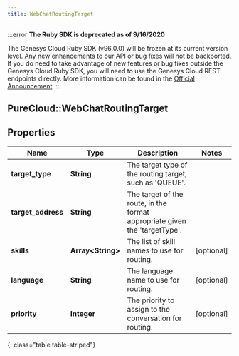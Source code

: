 ```yaml
---
title: WebChatRoutingTarget
---
```


:::error
**The Ruby SDK is deprecated as of 9/16/2020**

The Genesys Cloud Ruby SDK (v96.0.0) will be frozen at its current version level. Any new enhancements to our API or bug fixes will not be backported. If you do need to take advantage of new features or bug fixes outside the Genesys Cloud Ruby SDK, you will need to use the Genesys Cloud REST endpoints directly. More information can be found in the [Official Announcement](https://developer.mypurecloud.com/forum/t/announcement-genesys-cloud-ruby-sdk-end-of-life/8850).
:::


## PureCloud::WebChatRoutingTarget

## Properties

|Name | Type | Description | Notes|
|------------ | ------------- | ------------- | -------------|
| **target_type** | **String** | The target type of the routing target, such as &#39;QUEUE&#39;. | |
| **target_address** | **String** | The target of the route, in the format appropriate given the &#39;targetType&#39;. | |
| **skills** | **Array&lt;String&gt;** | The list of skill names to use for routing. | [optional] |
| **language** | **String** | The language name to use for routing. | [optional] |
| **priority** | **Integer** | The priority to assign to the conversation for routing. | [optional] |
{: class="table table-striped"}


